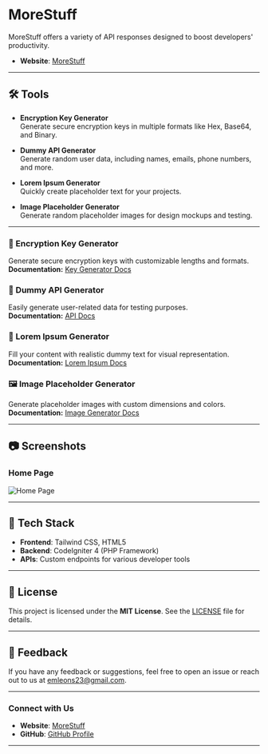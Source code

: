 # MoreStuff

MoreStuff offers a variety of API responses designed to boost developers' productivity.
- **Website**: [MoreStuff](https://morestuff.online/)
---

## 🛠️ Tools

- **Encryption Key Generator**  
  Generate secure encryption keys in multiple formats like Hex, Base64, and Binary.

- **Dummy API Generator**  
  Generate random user data, including names, emails, phone numbers, and more.

- **Lorem Ipsum Generator**  
  Quickly create placeholder text for your projects.

- **Image Placeholder Generator**  
  Generate random placeholder images for design mockups and testing.

---

### 🔐 Encryption Key Generator
Generate secure encryption keys with customizable lengths and formats.  
**Documentation:** [Key Generator Docs](https://morestuff.online/public/key-data/docs)

### 👤 Dummy API Generator
Easily generate user-related data for testing purposes.  
**Documentation:** [API Docs](https://morestuff.online/public/random-data/docs)

### 📜 Lorem Ipsum Generator
Fill your content with realistic dummy text for visual representation.  
**Documentation:** [Lorem Ipsum Docs](https://morestuff.online/public/lorem-data/docs)

### 🖼️ Image Placeholder Generator
Generate placeholder images with custom dimensions and colors.  
**Documentation:** [Image Generator Docs](https://morestuff.online/public/img-data/docs)

---

## 📷 Screenshots

### Home Page
![Home Page](https://morestuff.online/public/assets/Screenshot_20241121_120226.png)


---

## 🎨 Tech Stack

- **Frontend**: Tailwind CSS, HTML5
- **Backend**: CodeIgniter 4 (PHP Framework)
- **APIs**: Custom endpoints for various developer tools

---

## 📄 License

This project is licensed under the **MIT License**. See the [LICENSE](LICENSE) file for details.

---

## 💬 Feedback

If you have any feedback or suggestions, feel free to open an issue or reach out to us at [emleons23@gmail.com](mailto:emleons23@gmail.com).

---

### Connect with Us

- **Website**: [MoreStuff](https://morestuff.online/)
- **GitHub**: [GitHub Profile](https://github.com/emleonstz)

---
